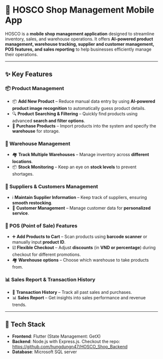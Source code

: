# 🏪 HOSCO Shop Management Mobile App  

HOSCO is a **mobile shop management application** designed to streamline inventory, sales, and warehouse operations. It offers **AI-powered product management, warehouse tracking, supplier and customer management, POS features, and sales reporting** to help businesses efficiently manage their operations.  

---

## ✨ Key Features  

### **📦 Product Management**  
- 📦 **Add New Product** – Reduce manual data entry by using **AI-powered product image recognition** to automatically guess product details.  
- 🔍 **Product Searching & Filtering** – Quickly find products using advanced **search and filter options**.  
- 🛒 **Purchase Products** – Import products into the system and specify the **warehouse** for storage.  

### **🏢 Warehouse Management**  
- 🏘️ **Track Multiple Warehouses** – Manage inventory across **different locations**.  
- 📦 **Stock Monitoring** – Keep an eye on **stock levels** to prevent shortages.  

### **🤝 Suppliers & Customers Management**  
- ℹ️ **Maintain Supplier Information** – Keep track of suppliers, ensuring **smooth restocking**.  
- 🤵 **Customer Management** – Manage customer data for **personalized service**.  

### **🛒 POS (Point of Sale) Features**  
- ➕ **Add Products to Cart** – Scan products using **barcode scanner** or manually input **product ID**.  
- ☑️ **Flexible Checkout** – Adjust **discounts** (in **VND or percentage**) during checkout for different promotions.  
- 🏘️ **Warehouse options** – Choose which warehouse to take products from.

### **📊 Sales Report & Transaction History**  
- 📃 **Transaction History** – Track all past sales and purchases.  
- 📊 **Sales Report** – Get insights into sales performance and revenue trends.  

---

## 📱 Tech Stack  
- **Frontend**: Flutter (State Management: GetX)  
- **Backend**: Node.js with Express.js. Checkout the repo: https://github.com/hungdungn47/HOSCO_Shop_Backend
- **Database**: Microsoft SQL server  
